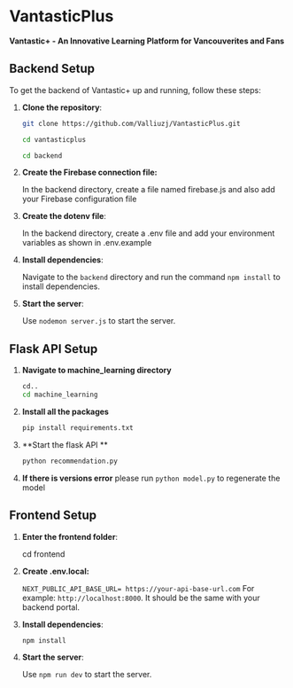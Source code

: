 # VantasticPlus

**Vantastic+ - An Innovative Learning Platform for Vancouverites and Fans**

## Backend Setup

To get the backend of Vantastic+ up and running, follow these steps:

1. **Clone the repository**:

   ```sh
   git clone https://github.com/Valliuzj/VantasticPlus.git

   cd vantasticplus

   cd backend
   
2. **Create the Firebase connection file:**

    In the backend directory, create a file named firebase.js and also add your Firebase configuration file

3. **Create the dotenv file**:

    In the backend directory, create a .env file and add your environment variables as shown in .env.example

4. **Install dependencies**:

   Navigate to the `backend` directory and run the command `npm install` to install dependencies.

5. **Start the server**:

   Use `nodemon server.js` to start the server.


## Flask API Setup
1. **Navigate to machine_learning directory**
   ```sh
   cd..
   cd machine_learning
2. **Install all the packages**
   ```sh
   pip install requirements.txt
3. **Start the flask API **
   ```sh
   python recommendation.py
4. **If there is versions error**
   please run `python model.py` to regenerate the model


## Frontend Setup
1. **Enter the frontend folder**:
   
   cd frontend
   
3. **Create .env.local:**
   
   `NEXT_PUBLIC_API_BASE_URL= https://your-api-base-url.com`
   For example: `http://localhost:8000`. It should be the same with your backend portal.

5. **Install dependencies**:
   
   `npm install`

7. **Start the server**:

   Use `npm run dev` to start the server.

